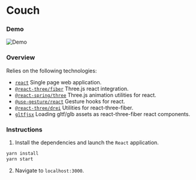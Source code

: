 # Couch

### Demo
![Demo]("./demo.mp4")

### Overview
Relies on the following technologies:
- [`react`](https://www.google.com/search?client=safari&rls=en&q=react+js&ie=UTF-8&oe=UTF-8) Single page web application.
- [`@react-three/fiber`](https://docs.pmnd.rs/react-three-fiber/getting-started/introduction) Three.js react integration.
- [`@react-spring/three`](https://react-spring.dev) Three.js animation utilities for react.
- [`@use-gesture/react`](https://use-gesture.netlify.app) Gesture hooks for react.
- [`@react-three/drei`](https://github.com/pmndrs/drei) Utilities for react-three-fiber.
- [`gltfjsx`](https://github.com/pmndrs/gltfjsx) Loading gltf/glb assets as react-three-fiber react components.

### Instructions 
1. Install the dependencies and launch the `React` application.
```bash
yarn install
yarn start
```
2. Navigate to `localhost:3000`.


